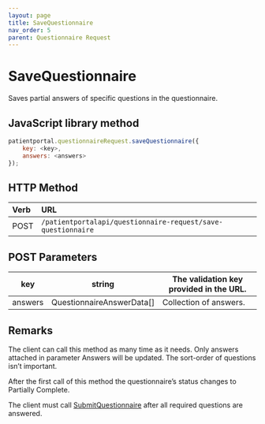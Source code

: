 ```yaml
---
layout: page
title: SaveQuestionnaire
nav_order: 5
parent: Questionnaire Request
---
```


# SaveQuestionnaire

Saves partial answers of specific questions in the questionnaire.

## JavaScript library method

```javascript
patientportal.questionnaireRequest.saveQuestionnaire({
    key: <key>,
    answers: <answers>
});
```

## HTTP Method

| Verb | URL                                               |
|:-----|:--------------------------------------------------|
| POST | `/patientportalapi/questionnaire-request/save-questionnaire` |

## POST Parameters

| key | string | The validation key provided in the URL. |
| --- | --- | --- |
| answers | QuestionnaireAnswerData\[\] | Collection of answers. |

## Remarks

The client can call this method as many time as it needs. Only answers attached in parameter Answers will be updated. The sort-order of questions isn’t important.

After the first call of this method the questionnaire’s status changes to Partially Complete.

The client must call [SubmitQuestionnaire](#_SubmitQuestionnaire) after all required questions are answered.
